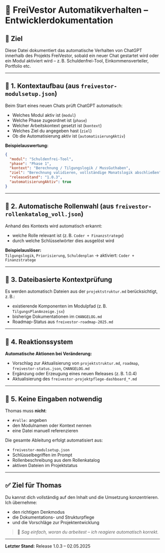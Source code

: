 # 🤖 FreiVestor Automatikverhalten – Entwicklerdokumentation

## 🎯 Ziel
Diese Datei dokumentiert das automatische Verhalten von ChatGPT innerhalb des Projekts FreiVestor, sobald ein neuer Chat gestartet wird oder ein Modul aktiviert wird – z. B. Schuldenfrei-Tool, Einkommensverteiler, Portfolio etc.

---

## 🔁 1. Kontextaufbau (aus `freivestor-modulsetup.json`)

Beim Start eines neuen Chats prüft ChatGPT automatisch:
- Welches Modul aktiv ist (`modul`)
- Welche Phase zugeordnet ist (`phase`)
- Welcher Arbeitskontext gesetzt ist (`kontext`)
- Welches Ziel du angegeben hast (`ziel`)
- Ob die Automatisierung aktiv ist (`automatisierungAktiv`)

**Beispielauswertung:**
```json
{
  "modul": "Schuldenfrei-Tool",
  "phase": "Phase 1",
  "kontext": "Berechnung / Tilgungslogik / MussGuthaben",
  "ziel": "Berechnung validieren, vollständige Monatslogik abschließen",
  "releaseStand": "1.0.3",
  "automatisierungAktiv": true
}
```

---

## 🧠 2. Automatische Rollenwahl (aus `freivestor-rollenkatalog_voll.json`)

Anhand des Kontexts wird automatisch erkannt:
- welche Rolle relevant ist (z. B. `Coder + Finanzstratege`)
- durch welche Schlüsselwörter dies ausgelöst wird

**Beispielauslöser:**  
`Tilgungslogik`, `Priorisierung`, `Schuldenplan` → aktiviert: `Coder + Finanzstratege`

---

## 📂 3. Dateibasierte Kontextprüfung

Es werden automatisch Dateien aus der `projektstruktur.md` berücksichtigt, z. B.:
- existierende Komponenten im Modulpfad (z. B. `TilgungsPlanAnzeige.jsx`)
- bisherige Dokumentationen im `CHANGELOG.md`
- Roadmap-Status aus `freivestor-roadmap-2025.md`

---

## 🔄 4. Reaktionssystem

**Automatische Aktionen bei Veränderung:**
- Vorschlag zur Aktualisierung von `projektstruktur.md`, `roadmap`, `freivestor-status.json`, `CHANGELOG.md`
- Ergänzung oder Erzeugung eines neuen Releases (z. B. 1.0.4)
- Aktualisierung des `freivestor-projektpflege-dashboard_*.md`

---

## 🧷 5. Keine Eingaben notwendig

Thomas muss **nicht**:
- `#rolle:` angeben
- den Modulnamen oder Kontext nennen
- eine Datei manuell referenzieren

Die gesamte Ableitung erfolgt automatisiert aus:
- `freivestor-modulsetup.json`
- Schlüsselbegriffen im Prompt
- Rollenbeschreibung aus dem Rollenkatalog
- aktiven Dateien im Projektstatus

---

## ✅ Ziel für Thomas

Du kannst dich vollständig auf den Inhalt und die Umsetzung konzentrieren.
Ich übernehme:
- den richtigen Denkmodus
- die Dokumentations- und Strukturpflege
- und die Vorschläge zur Projektentwicklung

> 💬 *Sag einfach, woran du arbeitest – ich reagiere automatisch korrekt.*

---

**Letzter Stand:** Release 1.0.3 – 02.05.2025
